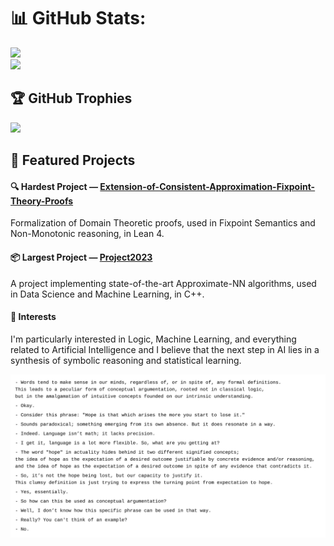 # 📊 GitHub Stats:
![](https://nirzak-streak-stats.vercel.app/?user=UpTheShipCreek&theme=dark&hide_border=false)<br/>
![](https://github-readme-stats.vercel.app/api/top-langs/?username=UpTheShipCreek&theme=dark&hide_border=false&include_all_commits=true&count_private=false&layout=compact)

## 🏆 GitHub Trophies
![](https://github-profile-trophy.vercel.app/?username=UpTheShipCreek&theme=radical&no-frame=false&no-bg=true&margin-w=4)

## 🚀 Featured Projects
#### 🔍 Hardest Project — [Extension-of-Consistent-Approximation-Fixpoint-Theory-Proofs](https://github.com/UpTheShipCreek/Extension-of-Consistent-Approximation-Fixpoint-Theory-Proofs)
<p>Formalization of Domain Theoretic proofs, used in Fixpoint Semantics and Non-Monotonic reasoning, in Lean 4.</p>

#### 📦 Largest Project — [Project2023](https://github.com/UpTheShipCreek/Project2023)
<p> A project implementing state-of-the-art Approximate-NN algorithms, used in Data Science and Machine Learning, in C++.</p>

#### 🧠 Interests

I'm particularly interested in Logic, Machine Learning, and everything related to Artificial Intelligence and I believe that the next step in AI lies in a synthesis of symbolic reasoning and statistical learning.

![Dialogue](./images/dialogue.svg)
